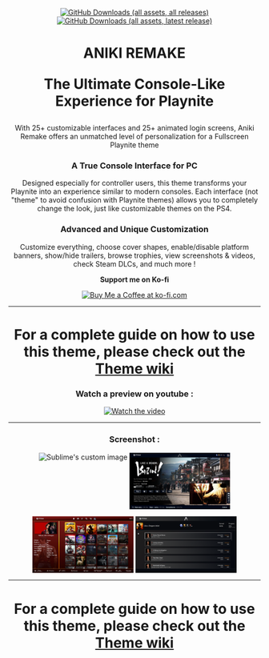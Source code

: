 <div align="center">

[![GitHub Downloads (all assets, all releases)](https://img.shields.io/github/downloads/Mike-Aniki/Aniki-Remake/total?style=for-the-badge&label=Total%20Downloads%20for%20All%20Releases&color=blue)]() [![GitHub Downloads (all assets, latest release)](https://img.shields.io/github/downloads/Mike-Aniki/Aniki-Remake/latest/total?style=for-the-badge&label=Total%20Downloads%20for%20the%20Latest%20Release&color=blue)]()

</div>

<div align="center">

<h1 align="center">
ANIKI REMAKE 

The Ultimate Console-Like Experience for Playnite
</h1>
</div>

<div align="center">

With 25+ customizable interfaces and 25+ animated login screens, Aniki Remake offers an unmatched level of personalization for a Fullscreen Playnite theme

### **A True Console Interface for PC**

Designed especially for controller users, this theme transforms your Playnite into an experience similar to modern consoles. Each interface (not "theme" to avoid confusion with Playnite themes) allows you to completely change the look, just like customizable themes on the PS4.

### **Advanced and Unique Customization**

Customize everything, choose cover shapes, enable/disable platform banners, show/hide trailers, browse trophies, view screenshots & videos, check Steam DLCs, and much more !

**Support me on Ko-fi**

<a href='https://ko-fi.com/W7W1Y9DRB' target='_blank'><img height='36' style='border:0px;height:36px;' src='https://storage.ko-fi.com/cdn/kofi5.png?v=3' border='0' alt='Buy Me a Coffee at ko-fi.com' /></a>

</div>

---
<div align="center">
	
# **For a complete guide on how to use this theme, please check out the [Theme wiki](https://github.com/Mike-Aniki/Aniki-ReMake/wiki)**

</div>

<div align="center">

### **Watch a preview on youtube :** ###
	
[![Watch the video](https://img.youtube.com/vi/ufdmxC72G-U/0.jpg)](https://www.youtube.com/watch?v=ufdmxC72G-U&t)

</div>

---

<div align="center">
	
### **Screenshot :** ###
	
</div>

<p align="Center">
	<img align="top" src="https://github.com/Mike-Aniki/Aniki-ReMake/blob/main/Images/MainViewSquare.png?raw=true" alt="Sublime's custom image" width="40%" />
	<img align="top" src="https://github.com/Mike-Aniki/Aniki-ReMake/blob/main/Images/DetailsViewMiniTrailer.png?raw=true" alt="Sublime's custom image" width="40%" />
</Div>

<p align="Center">
	<img align="top" src="https://github.com/Mike-Aniki/Aniki-ReMake/blob/main/Images/ViewVertical.png?raw=true" alt="Sublime's custom image" width="40%" />
	<img align="top" src="https://github.com/Mike-Aniki/Aniki-ReMake/blob/main/Images/ViewSuccess.png?raw=true" alt="Sublime's custom image" width="40%" />
</p>

---

<div align="center">
	
# **For a complete guide on how to use this theme, please check out the [Theme wiki](https://github.com/Mike-Aniki/Aniki-ReMake/wiki)**

</div>



